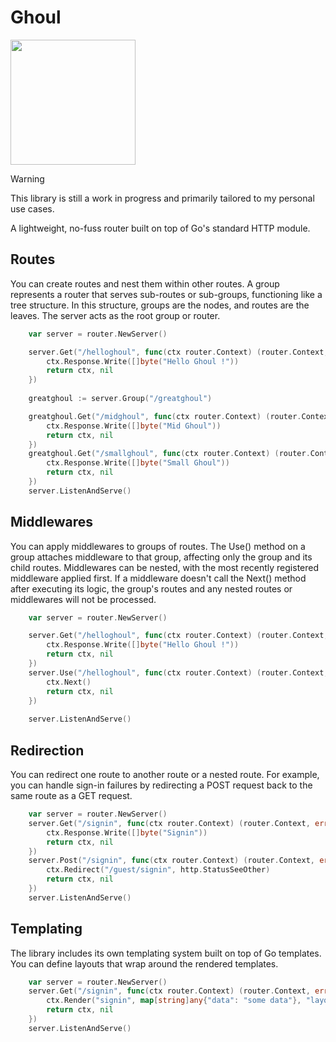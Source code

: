 <h1>Ghoul</h1>
<img width="200px" height="auto" src="https://raw.githubusercontent.com/MariaLetta/free-gophers-pack/refs/heads/master/characters/png/1.png"/>

> [!WARNING]
> This library is still a work in progress and primarily tailored to my personal use cases.

A lightweight, no-fuss router built on top of Go's standard HTTP module.

## Routes

You can create routes and nest them within other routes. A group represents a router that serves sub-routes or sub-groups, functioning like a tree structure. In this structure, groups are the nodes, and routes are the leaves. The server acts as the root group or router.

```go
    var server = router.NewServer()

    server.Get("/helloghoul", func(ctx router.Context) (router.Context, error){
        ctx.Response.Write([]byte("Hello Ghoul !"))
        return ctx, nil
    })
    
    greatghoul := server.Group("/greatghoul")

    greatghoul.Get("/midghoul", func(ctx router.Context) (router.Context, error){
        ctx.Response.Write([]byte("Mid Ghoul"))
        return ctx, nil
    })
    greatghoul.Get("/smallghoul", func(ctx router.Context) (router.Context, error){
        ctx.Response.Write([]byte("Small Ghoul"))
        return ctx, nil
    })
    server.ListenAndServe()
```

## Middlewares

You can apply middlewares to groups of routes. The Use() method on a group attaches middleware to that group, affecting only the group and its child routes. Middlewares can be nested, with the most recently registered middleware applied first. If a middleware doesn't call the Next() method after executing its logic, the group's routes and any nested routes or middlewares will not be processed.

```go
    var server = router.NewServer()

    server.Get("/helloghoul", func(ctx router.Context) (router.Context, error){
        ctx.Response.Write([]byte("Hello Ghoul !"))
        return ctx, nil
    })
    server.Use("/helloghoul", func(ctx router.Context) (router.Context, error){
        ctx.Next()
        return ctx, nil
    })
    
    server.ListenAndServe()
```

## Redirection

You can redirect one route to another route or a nested route. For example, you can handle sign-in failures by redirecting a POST request back to the same route as a GET request.

```go
    var server = router.NewServer()
    server.Get("/signin", func(ctx router.Context) (router.Context, error){
        ctx.Response.Write([]byte("Signin"))
        return ctx, nil
    })
    server.Post("/signin", func(ctx router.Context) (router.Context, error){
        ctx.Redirect("/guest/signin", http.StatusSeeOther) 
        return ctx, nil
    })
    server.ListenAndServe()
```

## Templating

The library includes its own templating system built on top of Go templates. You can define layouts that wrap around the rendered templates.

```go
    var server = router.NewServer()
    server.Get("/signin", func(ctx router.Context) (router.Context, error){
        ctx.Render("signin", map[string]any{"data": "some data"}, "layouts/main")
        return ctx, nil
    })
    server.ListenAndServe()
```

